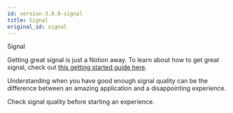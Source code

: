 ```yaml
---
id: version-3.8.0-signal
title: Signal
original_id: signal
---
```


Signal

Getting great signal is just a Notion away. To learn about how to get great signal, check out [this getting started guide here](https://support.neurosity.co/hc/en-us/sections/360007270652-Getting-started).

Understanding when you have good enough signal quality can be the difference between an amazing application and a disappointing experience. 

Check signal quality before starting an experience. 